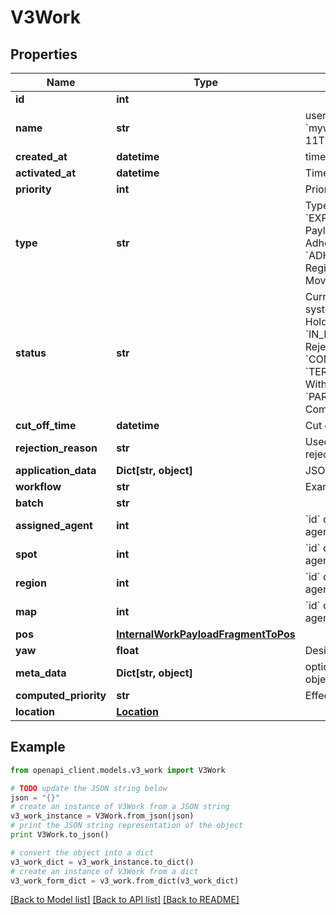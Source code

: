 # V3Work


## Properties
Name | Type | Description | Notes
------------ | ------------- | ------------- | -------------
**id** | **int** |  | [readonly] 
**name** | **str** | user provided name eg: &#x60;mywarehouse_move_2021-05-11T12:05:27Z&#x60; | [optional] 
**created_at** | **datetime** | timestamp of creation | [readonly] 
**activated_at** | **datetime** | Time of activation(ON_HOLD -&gt; NEW) | [readonly] 
**priority** | **int** | Priority of the work | [optional] 
**type** | **str** | Type of the work  * &#x60;CHARGE&#x60; - Charge * &#x60;EXPLORE&#x60; - Explore * &#x60;PAYLOAD_MOVE&#x60; - Payload Move * &#x60;ADHOC_MOVE_POSITION&#x60; - Adhoc Move Position * &#x60;ADHOC_MOVE_REGION&#x60; - Adhoc Move Region * &#x60;ADHOC_MOVE_SPOT&#x60; - Adhoc Move Spot | 
**status** | **str** | Current status of the Work, this is set by the system via internal API  * &#x60;ON_HOLD&#x60; - On Hold * &#x60;NEW&#x60; - New * &#x60;LIVE&#x60; - Live * &#x60;IN_PROGRESS&#x60; - In Progress * &#x60;REJECTED&#x60; - Rejected * &#x60;CANCELLED&#x60; - Cancelled * &#x60;COMPLETED&#x60; - Completed * &#x60;TERMINAL_WITH_EXCEPTION&#x60; - Terminal With Exception * &#x60;ABORTED&#x60; - Aborted * &#x60;PARTIALLY_COMPLETED&#x60; - Partially Completed | [optional] 
**cut_off_time** | **datetime** | Cut off time of the work | [optional] 
**rejection_reason** | **str** | Used as a rejection reason if the work is rejected | [readonly] 
**application_data** | **Dict[str, object]** | JSON encoded application data for this object | [optional] 
**workflow** | **str** | Examples: replenishment, transport | [optional] 
**batch** | **str** |  | [optional] 
**assigned_agent** | **int** | &#x60;id&#x60; of relevant related element eg: agent,map,site,spot,node,edge,external_device | [optional] 
**spot** | **int** | &#x60;id&#x60; of relevant related element eg: agent,map,site,spot,node,edge,external_device | [optional] 
**region** | **int** | &#x60;id&#x60; of relevant related element eg: agent,map,site,spot,node,edge,external_device | [optional] 
**map** | **int** | &#x60;id&#x60; of relevant related element eg: agent,map,site,spot,node,edge,external_device | [optional] 
**pos** | [**InternalWorkPayloadFragmentToPos**](InternalWorkPayloadFragmentToPos.md) |  | [optional] 
**yaw** | **float** | Desired orientation in radians of the agent | [optional] 
**meta_data** | **Dict[str, object]** | optional JSON encoded metadata for this object | [optional] 
**computed_priority** | **str** | Effective priority computed by IO-AMR rules | [readonly] 
**location** | [**Location**](Location.md) |  | [optional] 

## Example

```python
from openapi_client.models.v3_work import V3Work

# TODO update the JSON string below
json = "{}"
# create an instance of V3Work from a JSON string
v3_work_instance = V3Work.from_json(json)
# print the JSON string representation of the object
print V3Work.to_json()

# convert the object into a dict
v3_work_dict = v3_work_instance.to_dict()
# create an instance of V3Work from a dict
v3_work_form_dict = v3_work.from_dict(v3_work_dict)
```
[[Back to Model list]](../README.md#documentation-for-models) [[Back to API list]](../README.md#documentation-for-api-endpoints) [[Back to README]](../README.md)


